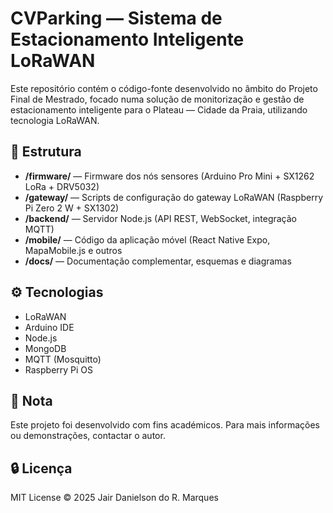 # CVParking — Sistema de Estacionamento Inteligente LoRaWAN

Este repositório contém o código-fonte desenvolvido no âmbito do Projeto Final de Mestrado, focado numa solução de monitorização e gestão de estacionamento inteligente para o Plateau — Cidade da Praia, utilizando tecnologia LoRaWAN.

## 📂 Estrutura

- **/firmware/** — Firmware dos nós sensores (Arduino Pro Mini + SX1262 LoRa + DRV5032)
- **/gateway/** — Scripts de configuração do gateway LoRaWAN (Raspberry Pi Zero 2 W + SX1302)
- **/backend/** — Servidor Node.js (API REST, WebSocket, integração MQTT)
- **/mobile/** — Código da aplicação móvel (React Native Expo, MapaMobile.js e outros
- **/docs/** — Documentação complementar, esquemas e diagramas

## ⚙️ Tecnologias

- LoRaWAN
- Arduino IDE
- Node.js
- MongoDB
- MQTT (Mosquitto)
- Raspberry Pi OS

## 📌 Nota

Este projeto foi desenvolvido com fins académicos. Para mais informações ou demonstrações, contactar o autor.

## 🔒 Licença

MIT License © 2025 Jair Danielson do R. Marques

